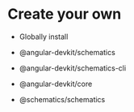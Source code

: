 # Create your own

- Globally install

- @angular-devkit/schematics
- @angular-devkit/schematics-cli
- @angular-devkit/core
- @schematics/schematics
